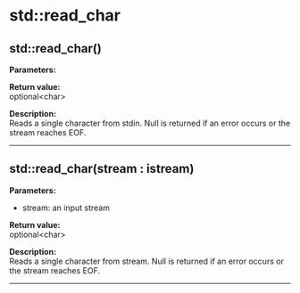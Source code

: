 # std::read_char

## std::read_char()
**Parameters:**  

**Return value:**  
optional&lt;char&gt;  

**Description:**  
Reads a single character from stdin.
Null is returned if an error occurs or the stream reaches EOF.

---

## std::read_char(stream : istream)
**Parameters:**  
- stream: an input stream

**Return value:**  
optional&lt;char&gt;  

**Description:**  
Reads a single character from stream.
Null is returned if an error occurs or the stream reaches EOF.

---